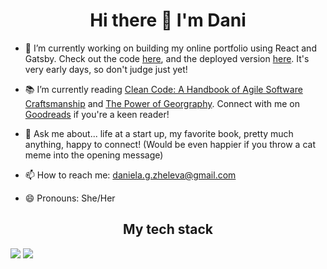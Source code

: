 <h1  align="center"> Hi there 👋 I'm Dani  </h1>

- 🔭 I’m currently working on building my online portfolio using React and Gatsby. Check out the code [here](https://github.com/danizheleva/portfolio), and the deployed version [here](https://danielazheleva.gatsbyjs.io/blog). It's very early days, so don't judge just yet!  
  
- 📚 I’m currently reading [Clean Code: A Handbook of Agile Software Craftsmanship](https://www.oreilly.com/library/view/clean-code-a/9780136083238/) and [The Power of Georgraphy](https://www.waterstones.com/book/the-power-of-geography/tim-marshall/9781783966028). Connect with me on [Goodreads](https://www.goodreads.com/user/show/27248898-daniela) if you're a keen reader!  
  
- 💬 Ask me about... life at a start up, my favorite book, pretty much anything, happy to connect! (Would be even happier if you throw a cat meme into the opening message)
  
- 📫 How to reach me: daniela.g.zheleva@gmail.com
  
- 😄 Pronouns: She/Her

<h2 align="center">My tech stack</h2> 

<img src="{https://img.shields.io/badge/Python-FFD43B?style=for-the-badge&logo=python&logoColor=blue}" />
<img src="{https://img.shields.io/badge/Python-FFD43B?style=for-the-badge&logo=python&logoColor=blue)](https://img.shields.io/badge/Google_Cloud-4285F4?style=for-the-badge&logo=google-cloud&logoColor=white}" />

